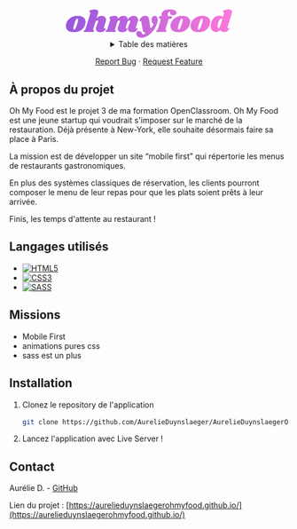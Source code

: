 <a name="readme-top"></a>
<!-- PROJECT LOGO -->
<br />
<div align="center">
  <a href="https://github.com/AurelieDuynslaeger/Memeteo-app/">
    <img src="./assets/logo/ohmyfood-gradient.png" alt="Logo" width="300">
  </a>

<!-- TABLE OF CONTENTS -->
<details>
  <summary>Table des matières</summary>
  <ol>
    <li><a href="#a-propos-du-projet">À propos du projet</a></li>
    <li><a href="#langagesutilises">langages Utilisés</a></li>
    <li><a href="#missions">Missions</a></li>
    <li><a href="#installation">Installation</a></li>
    <li><a href="#contact">Contact</a></li>
  </ol>
</details>

<p align="center">
    <a href="https://github.com/AurelieDuynslaeger/Memeteo-app/issues">Report Bug</a>
    ·
    <a href="https://github.com/AurelieDuynslaeger/Memeteo-app/issues">Request Feature</a>
  </p>
</div>



<!-- ABOUT THE PROJECT -->
## À propos du projet

Oh My Food est le projet 3 de ma formation OpenClassroom.
Oh My Food est une jeune startup qui voudrait s'imposer sur le marché de la restauration. Déjà présente à New-York, elle souhaite désormais faire sa place à Paris. 

La mission est de développer un site “mobile first” qui répertorie les menus de restaurants gastronomiques.

En plus des systèmes classiques de réservation, les clients pourront composer le menu de leur repas pour que les plats soient prêts à leur arrivée.

Finis, les temps d'attente au restaurant !


## Langages utilisés

* [![HTML5][html.com]][html-url]
* [![CSS3][css.com]][css-url]
* [![SASS][sass.com]][sass-url]

## Missions

* Mobile First
* animations pures css
* sass est un plus

## Installation

1. Clonez le repository de l'application
   ```sh
   git clone https://github.com/AurelieDuynslaeger/AurelieDuynslaegerOhmyfood.github.io.git
   ```

2. Lancez l'application avec Live Server !
  

## Contact

Aurélie D. - [GitHub](https://github.com/AurelieDuynslaeger/)


Lien du projet : [https://aurelieduynslaegerohmyfood.github.io/](https://aurelieduynslaegerohmyfood.github.io/)


<!-- MARKDOWN LINKS & IMAGES -->

[html.com]: https://img.shields.io/badge/-HTML-f06529?style=flat&logo=html5&logoColor=fff
[html-url]: https://html.com/
[css.com]: https://img.shields.io/badge/-CSS-264de4?style=flat&logo=css3&logoColor=fff
[css-url]: https://www.w3.org/Style/CSS/
[sass.com]: https://img.shields.io/badge/-SASS-cd6799?logo=SASS&logoColor=fff
[sass-url]: https://sass-lang.com/
